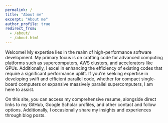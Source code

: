 ```yaml
---
permalink: /
title: "About me"
excerpt: "About me"
author_profile: true
redirect_from: 
  - /about/
  - /about.html
---
```


Welcome! My expertise lies in the realm of high-performance software development. My primary focus is on crafting code for advanced computing platforms such as supercomputers, AWS clusters, and accelerators like GPUs. Additionally, I excel in enhancing the efficiency of existing codes that require a significant performance uplift. If you're seeking expertise in developing swift and efficient parallel code, whether for compact single-board computers or expansive massively parallel supercomputers, I am here to assist.

On this site, you can access my comprehensive resume, alongside direct links to my GitHub, Google Scholar profiles, and other contact and follow options. Additionally, I occasionally share my insights and experiences through blog posts.